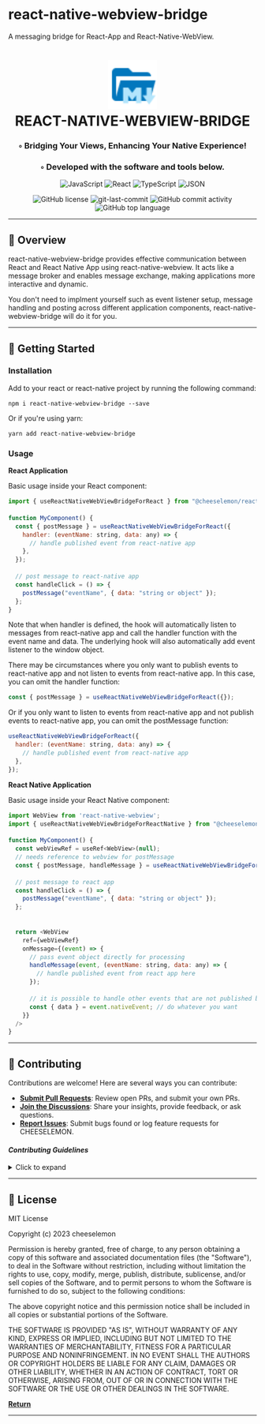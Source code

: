 # react-native-webview-bridge

A messaging bridge for React-App and React-Native-WebView.

<div align="center">
<h1 align="center">
<img src="https://raw.githubusercontent.com/PKief/vscode-material-icon-theme/ec559a9f6bfd399b82bb44393651661b08aaf7ba/icons/folder-markdown-open.svg" width="100" />
<br>REACT-NATIVE-WEBVIEW-BRIDGE</h1>
<h3>◦ Bridging Your Views, Enhancing Your Native Experience!</h3>
<h3>◦ Developed with the software and tools below.</h3>

<p align="center">
<img src="https://img.shields.io/badge/JavaScript-F7DF1E.svg?style=flat-square&logo=JavaScript&logoColor=black" alt="JavaScript" />
<img src="https://img.shields.io/badge/React-61DAFB.svg?style=flat-square&logo=React&logoColor=black" alt="React" />
<img src="https://img.shields.io/badge/TypeScript-3178C6.svg?style=flat-square&logo=TypeScript&logoColor=white" alt="TypeScript" />
<img src="https://img.shields.io/badge/JSON-000000.svg?style=flat-square&logo=JSON&logoColor=white" alt="JSON" />
</p>
<img src="https://img.shields.io/github/license/cheeselemon/react-native-webview-bridge?style=flat-square&color=5D6D7E" alt="GitHub license" />
<img src="https://img.shields.io/github/last-commit/cheeselemon/react-native-webview-bridge?style=flat-square&color=5D6D7E" alt="git-last-commit" />
<img src="https://img.shields.io/github/commit-activity/m/cheeselemon/react-native-webview-bridge?style=flat-square&color=5D6D7E" alt="GitHub commit activity" />
<img src="https://img.shields.io/github/languages/top/cheeselemon/react-native-webview-bridge?style=flat-square&color=5D6D7E" alt="GitHub top language" />
</div>

---

## 📍 Overview

react-native-webview-bridge provides effective communication between React and React Native App using react-native-webview. It acts like a message broker and enables message exchange, making applications more interactive and dynamic.

You don't need to implment yourself such as event listener setup, message handling and posting across different application components, react-native-webview-bridge will do it for you.

---

## 🚀 Getting Started

### Installation

Add to your react or react-native project by running the following command:

```
npm i react-native-webview-bridge --save
```

Or if you're using yarn:

```
yarn add react-native-webview-bridge
```

### Usage

**React Application**

Basic usage inside your React component:

```javascript
import { useReactNativeWebViewBridgeForReact } from "@cheeselemon/react-native-webview-bridge";

function MyComponent() {
  const { postMessage } = useReactNativeWebViewBridgeForReact({
    handler: (eventName: string, data: any) => {
      // handle published event from react-native app
    },
  });

  // post message to react-native app
  const handleClick = () => {
    postMessage("eventName", { data: "string or object" });
  };
}
```

Note that when handler is defined, the hook will automatically listen to messages from react-native app and call the handler function with the event name and data. The underlying hook will also automatically add event listener to the window object.

There may be circumstances where you only want to publish events to react-native app and not listen to events from react-native app. In this case, you can omit the handler function:

```javascript
const { postMessage } = useReactNativeWebViewBridgeForReact({});
```

Or if you only want to listen to events from react-native app and not publish events to react-native app, you can omit the postMessage function:

```javascript
useReactNativeWebViewBridgeForReact({
  handler: (eventName: string, data: any) => {
    // handle published event from react-native app
  },
});
```

**React Native Application**

Basic usage inside your React Native component:

```javascript
import WebView from 'react-native-webview';
import { useReactNativeWebViewBridgeForReactNative } from "@cheeselemon/react-native-webview-bridge";

function MyComponent() {
  const webViewRef = useRef<WebView>(null);
  // needs reference to webview for postMessage
  const { postMessage, handleMessage } = useReactNativeWebViewBridgeForReactNative(webviewRef);

  // post message to react app
  const handleClick = () => {
    postMessage("eventName", { data: "string or object" });
  };

  
  return <WebView
    ref={webViewRef}
    onMessage={(event) => {
      // pass event object directly for processing
      handleMessage(event, (eventName: string, data: any) => {
        // handle published event from react app here
      });

      // it is possible to handle other events that are not published by this library.
      const { data } = event.nativeEvent; // do whatever you want
    }}
  />
}

```

---

## 🤝 Contributing

Contributions are welcome! Here are several ways you can contribute:

- **[Submit Pull Requests](https://github.com/cheeselemon/react-native-webview-bridge/blob/main/CONTRIBUTING.md)**: Review open PRs, and submit your own PRs.
- **[Join the Discussions](https://github.com/cheeselemon/react-native-webview-bridge/discussions)**: Share your insights, provide feedback, or ask questions.
- **[Report Issues](https://github.com/cheeselemon/react-native-webview-bridge/issues)**: Submit bugs found or log feature requests for CHEESELEMON.

#### _Contributing Guidelines_

<details closed>
<summary>Click to expand</summary>

1. **Fork the Repository**: Start by forking the project repository to your GitHub account.
2. **Clone Locally**: Clone the forked repository to your local machine using a Git client.
   ```sh
   git clone <your-forked-repo-url>
   ```
3. **Create a New Branch**: Always work on a new branch, giving it a descriptive name.
   ```sh
   git checkout -b new-feature-x
   ```
4. **Make Your Changes**: Develop and test your changes locally.
5. **Commit Your Changes**: Commit with a clear and concise message describing your updates.
   ```sh
   git commit -m 'Implemented new feature x.'
   ```
6. **Push to GitHub**: Push the changes to your forked repository.
   ```sh
   git push origin new-feature-x
   ```
7. **Submit a Pull Request**: Create a PR against the original project repository. Clearly describe the changes and their motivations.

Once your PR is reviewed and approved, it will be merged into the main branch.

</details>

---

## 📄 License

MIT License

Copyright (c) 2023 cheeselemon

Permission is hereby granted, free of charge, to any person obtaining a copy
of this software and associated documentation files (the "Software"), to deal
in the Software without restriction, including without limitation the rights
to use, copy, modify, merge, publish, distribute, sublicense, and/or sell
copies of the Software, and to permit persons to whom the Software is
furnished to do so, subject to the following conditions:

The above copyright notice and this permission notice shall be included in all
copies or substantial portions of the Software.

THE SOFTWARE IS PROVIDED "AS IS", WITHOUT WARRANTY OF ANY KIND, EXPRESS OR
IMPLIED, INCLUDING BUT NOT LIMITED TO THE WARRANTIES OF MERCHANTABILITY,
FITNESS FOR A PARTICULAR PURPOSE AND NONINFRINGEMENT. IN NO EVENT SHALL THE
AUTHORS OR COPYRIGHT HOLDERS BE LIABLE FOR ANY CLAIM, DAMAGES OR OTHER
LIABILITY, WHETHER IN AN ACTION OF CONTRACT, TORT OR OTHERWISE, ARISING FROM,
OUT OF OR IN CONNECTION WITH THE SOFTWARE OR THE USE OR OTHER DEALINGS IN THE
SOFTWARE.

[**Return**](#Top)

---
